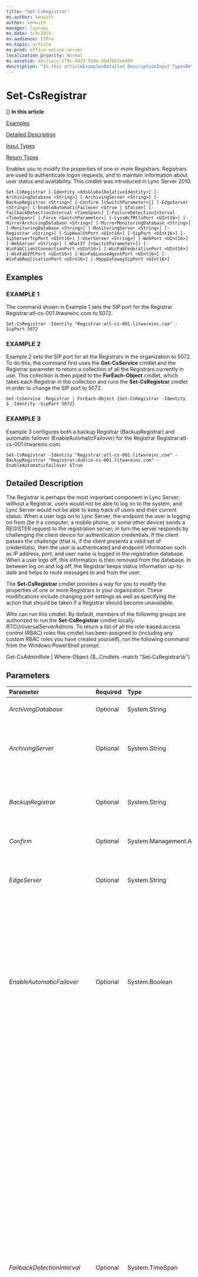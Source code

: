 ```yaml
---
title: "Set-CsRegistrar"
ms.author: kenwith
author: kenwith
manager: laurawi
ms.date: 3/9/2015
ms.audience: ITPro
ms.topic: article
ms.prod: office-online-server
localization_priority: Normal
ms.assetid: e0c31acc-179c-4423-910e-8bd7807e6489
description: "In this articleExamplesDetailed DescriptionInput TypesReturn Types"
---
```


# Set-CsRegistrar
[]
 **In this article**
  
[Examples](#sectionSection0)
  
[Detailed Description](#sectionSection1)
  
[Input Types](#sectionSection2)
  
[Return Types](#sectionSection3)
  
Enables you to modify the properties of one or more Registrars. Registrars are used to authenticate logon requests, and to maintain information about user status and availability. This cmdlet was introduced in Lync Server 2010.
  
```
Set-CsRegistrar [-Identity <XdsGlobalRelativeIdentity>] [-ArchivingDatabase <String>] [-ArchivingServer <String>] [-BackupRegistrar <String>] [-Confirm [<SwitchParameter>]] [-EdgeServer <String>] [-EnableAutomaticFailover <$true | $false>] [-FailbackDetectionInterval <TimeSpan>] [-FailureDetectionInterval <TimeSpan>] [-Force <SwitchParameter>] [-LyssWcfMtlsPort <UInt16>] [-MirrorArchivingDatabase <String>] [-MirrorMonitoringDatabase <String>] [-MonitoringDatabase <String>] [-MonitoringServer <String>] [-Registrar <String>] [-SipHealthPort <UInt16>] [-SipPort <UInt16>] [-SipServerTcpPort <UInt16>] [-UserServer <String>] [-WebPort <UInt16>] [-WebServer <String>] [-WhatIf [<SwitchParameter>]] [-WinFabClientConnectionPort <UInt16>] [-WinFabFederationPort <UInt16>] [-WinFabIPCPort <UInt16>] [-WinFabLeaseAgentPort <UInt16>] [-WinFabReplicationPort <UInt16>] [-XmppGatewaySipPort <UInt16>]
```

## Examples
<a name="sectionSection0"> </a>

### EXAMPLE 1

The command shown in Example 1 sets the SIP port for the Registrar Registrar:atl-cs-001.litwareinc.com to 5072.
  
```
Set-CsRegistrar -Identity "Registrar:atl-cs-001.litwareinc.com" -SipPort 5072
```

### EXAMPLE 2

Example 2 sets the SIP port for all the Registrars in the organization to 5072. To do this, the command first uses the **Get-CsService** cmdlet and the Registrar parameter to return a collection of all the Registrars currently in use. This collection is then piped to the **ForEach-Object** cmdlet, which takes each Registrar in the collection and runs the **Set-CsRegistrar** cmdlet in order to change the SIP port to 5072. 
  
```
Get-CsService -Registrar | ForEach-Object {Set-CsRegistrar -Identity $_.Identity -SipPort 5072}
```

### EXAMPLE 3

Example 3 configures both a backup Registrar (BackupRegistrar) and automatic failover (EnableAutomaticFailover) for the Registrar Registrar:atl-cs-001.litwareinc.com.
  
```
Set-CsRegistrar -Identity "Registrar:atl-cs-001.litwareinc.com" -BackupRegistrar "Registrar:dublin-cs-001.litwareinc.com" -EnableAutomaticFailover $True
```

## Detailed Description
<a name="sectionSection1"> </a>

The Registrar is perhaps the most important component in Lync Server; without a Registrar, users would not be able to log on to the system, and Lync Server would not be able to keep track of users and their current status. When a user logs on to Lync Server, the endpoint the user is logging on from (be it a computer, a mobile phone, or some other device) sends a REGISTER request to the registration server; in turn the server responds by challenging the client device for authentication credentials. If the client passes the challenge (that is, if the client presents a valid set of credentials), then the user is authenticated and endpoint information such as IP address, port, and user name is logged in the registration database. When a user logs off, this information is then removed from the database. In between log on and log off, the Registrar keeps status information up-to-date and helps to route messages to and from the user.
  
The **Set-CsRegistrar** cmdlet provides a way for you to modify the properties of one or more Registrars in your organization. These modifications include changing port settings as well as specifying the action that should be taken if a Registrar should become unavailable. 
  
Who can run this cmdlet: By default, members of the following groups are authorized to run the **Set-CsRegistrar** cmdlet locally: RTCUniversalServerAdmins. To return a list of all the role-based access control (RBAC) roles this cmdlet has been assigned to (including any custom RBAC roles you have created yourself), run the following command from the Windows PowerShell prompt: 
  
Get-CsAdminRole | Where-Object {$_.Cmdlets -match "Set-CsRegistrar\b"}
  
## Parameters
<a name="sectionSection1"> </a>

|**Parameter**|**Required**|**Type**|**Description**|
|:-----|:-----|:-----|:-----|
| _ArchivingDatabase_ <br/> |Optional  <br/> |System.String  <br/> |Service Identity of the database used by the Archiving service.  <br/> |
| _ArchivingServer_ <br/> |Optional  <br/> |System.String  <br/> |Service location of the Archiving Server to be associated with the Registrar. For example: -ArchivingServer "ArchivingServer:atl-cs-001.litwareinc.com".  <br/> |
| _BackupRegistrar_ <br/> |Optional  <br/> |System.String  <br/> |Service location of the Registrar to be used if this Registrar is not available. For example: -BackupRegistrar "Registrar:dublin-cs-001.litwareinc.com".  <br/> |
| _Confirm_ <br/> |Optional  <br/> |System.Management.Automation.SwitchParameter  <br/> |Prompts you for confirmation before executing the command.  <br/> |
| _EdgeServer_ <br/> |Optional  <br/> |System.String  <br/> |Service location of the Edge Server to be associated with the Registrar. For example: -EdgeServer "EdgeServer:atl-edge-001.litwareinc.com".  <br/> |
| _EnableAutomaticFailover_ <br/> |Optional  <br/> |System.Boolean  <br/> |If True, the backup Registrar will be employed any time the primary Registrar is unavailable. If False, the backup Registrar will not be used if the primary Registrar is not available.  <br/> This parameter also affects users who have registered with a backup Registrar. If this parameter is set to True, then those users will be dropped from the backup Registrar and re-registered on the primary Registrar if and when that Registrar becomes available.  <br/> |
| _FailbackDetectionInterval_ <br/> |Optional  <br/> |System.TimeSpan  <br/> |Specifies the amount of time that the system will wait before checking to see if a Registrar that had become unavailable is now available. If you have set EnableAutomaticFailover to True, the system will "failover" to the backup Registrar any time a Registrar becomes unavailable. That simply means that the system will take users who are logged-on to the failed Registrar and attempt to log them on to the backup Registrar.  <br/> The FailbackDetectionInterval property specifies the amount of time that the system will wait before checking to see if the original Registrar is available again. If so, Lync Server will then attempt to "failback" to that Registrar. Failback simply means reverting back to the Registrar initially in use; in other words, logging users back on to their original Registrar.  <br/> Note that failback is an automated process only. You cannot manually failback from one Registrar to another.  <br/> The detection interval can be set to any value between 30 seconds and 84,400 seconds (24 hours); specify the time span using the format hours:minutes:seconds. For example, this sets the interval to 1 hour and 15 minutes: - FailbackDetectionInterval 01:15:00.  <br/> This parameter cannot be used unless you have specified a backup Registrar.  <br/> |
| _FailureDetectionInterval_ <br/> |Optional  <br/> |System.TimeSpan  <br/> |Specifies the time interval that the system will wait before deciding that a Registrar is unavailable. If EnableAutomaticFailover has been set to True, the system will then attempt to log users on to the backup Registrar instead.  <br/> The detection interval can be set to any value between 30 seconds and 84,400 seconds (24 hours); specify the time span using the format hours:minutes:seconds. For example, this sets the interval to 1 hour and 15 minutes: - FailureDetectionInterval 01:15:00.  <br/> This parameter cannot be used unless you have specified a backup Registrar.  <br/> |
| _Force_ <br/> |Optional  <br/> |System.Management.Automation.SwitchParameter  <br/> |Suppresses the display of any non-fatal error message that might occur when running the command.  <br/> |
| _Identity_ <br/> |Optional  <br/> |Microsoft.Rtc.Management.Xds.XdsGlobalRelativeIdentity  <br/> |Service location of the Registrar to be modified. For example: -Identity "Registrar:atl-cs-001.litwareinc.com".  <br/> Note that you can leave off the prefix "Registrar:" when specifying a Registrar. For example: -Identity "atl-cs-001.litwareinc.com".  <br/> |
| _LyssWcfMtlsPort_ <br/> |Optional  <br/> |System.UInt16  <br/> |Port used by the Lync Storage Service (LYSS). The default value is 5077.  <br/> |
| _MirrorArchivingDatabase_ <br/> |Optional  <br/> |System.String  <br/> |Service Identity of the mirror database used by the Archiving service.  <br/> |
| _MirrorMonitoringDatabase_ <br/> |Optional  <br/> |System.String  <br/> |Service Identity of the mirror database used by the Monitoring service.  <br/> |
| _MonitoringDatabase_ <br/> |Optional  <br/> |System.String  <br/> |Service Identity of the monitoring database associated with the Registrar.  <br/> |
| _MonitoringServer_ <br/> |Optional  <br/> |System.String  <br/> |Service location of the Monitoring Server to be associated with the Registrar. For example: -MonitoringServer "MonitoringServer:atl-cs-001.litwareinc.com".  <br/> |
| _Registrar_ <br/> |Optional  <br/> |System.String  <br/> |Service location of the Registrar.  <br/> |
| _SipHealthPort_ <br/> |Optional  <br/> |System.UInt16  <br/> |Port used for monitoring server health.  <br/> |
| _SipPort_ <br/> |Optional  <br/> |System.UInt16  <br/> |Port used for SIP (Session Initiation Protocol) traffic.  <br/> |
| _SipServerTcpPort_ <br/> |Optional  <br/> |System.UInt16  <br/> |SIP listening port. The default value is 5060.  <br/> |
| _UserServer_ <br/> |Optional  <br/> |System.String  <br/> |Service location of the User Services server to be associated with the Registrar. For example: -UserServer "UserServer:atl-cs-001.litwareinc.com".  <br/> |
| _WebPort_ <br/> |Optional  <br/> |System.UInt16  <br/> |Port used for communicating with Web servers.  <br/> |
| _WebServer_ <br/> |Optional  <br/> |System.String  <br/> |Service location of the Web Server to be associated with the Registrar. For example: -WebServer "WebServer:atl-cs-001.litwareinc.com".  <br/> |
| _WhatIf_ <br/> |Optional  <br/> |System.Management.Automation.SwitchParameter  <br/> |Describes what would happen if you executed the command without actually executing the command.  <br/> |
| _WinFabClientConnectionPort_ <br/> |Optional  <br/> |System.UInt16  <br/> |Port used for client connections to Windows Fabric. The default value is 5092.  <br/> |
| _WinFabFederationPort_ <br/> |Optional  <br/> |System.UInt16  <br/> |Port used for Windows Fabric federation. Federation refers to the process by which Windows fabric routes messages. The default value is 5090.  <br/> |
| _WinFabIPCPort_ <br/> |Optional  <br/> |System.UInt16  <br/> |Port used by Windows Fabric for inter-process communication (IPC). IPC is a technology that allows for multiple threads in a process to exchange data. The default value is 5093.  <br/> |
| _WinFabLeaseAgentPort_ <br/> |Optional  <br/> |System.UInt16  <br/> |Port used by the Windows Fabric lease agent. Lease agents are used to interact with the kernel level lease driver. The default value is 5091.  <br/> |
| _WinFabReplicationPort_ <br/> |Optional  <br/> |System.UInt16  <br/> |Port used for Windows Fabric replication. Lync Server 2013 uses Windows Fabric to replicate conference directories to all the Front End servers within a Registrar pool. The default value is 5094.  <br/> |
| _XmppGatewaySipPort_ <br/> |Optional  <br/> |System.UInt16  <br/> |Port used by the XMPP gateway associated with the Registrar. The extensible Messaging and Presence Protocol (XMPP) is an open-standard communications protocol for exchanging messages using XML. An allowed partner is an IM and presence provider whose users are allowed to exchange instant messages and presence information with your Lync Server users. The default value is 5098.  <br/> |
   
## Input Types
<a name="sectionSection2"> </a>

None. The **Set-CsRegistrar** cmdlet does not accept pipelined input. 
  
## Return Types
<a name="sectionSection3"> </a>

The **Set-CsRegistrar** cmdlet does not return any objects or values. Instead, the command modifies existing instances of the Microsoft.Rtc.Management.Xds.DisplayRegistrar object. 
  
## See also
<a name="sectionSection3"> </a>

#### 

[Get-CsService](get-csservice.md)

